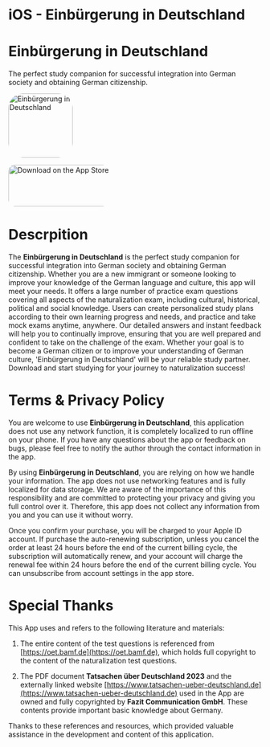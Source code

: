 # iOS - Einbürgerung in Deutschland


# Einbürgerung in Deutschland
The perfect study companion for successful integration into German society and obtaining German citizenship.

<a href="https://apps.apple.com/us/app/einb%C3%BCrgerung-in-deutschland/id6463173747?itscg=30200&amp;itsct=apps_box_appicon" style="width: 128px; height: 128px; border-radius: 22%; overflow: hidden; display: inline-block; vertical-align: middle;"><img src="https://is1-ssl.mzstatic.com/image/thumb/Purple116/v4/02/1c/66/021c66f2-2632-9fcd-0a4a-2a19ec5bd0c4/AppIcon-0-1x_U007epad-0-85-220-0.png/540x540bb.jpg" alt="Einbürgerung in Deutschland" style="width: 128px; height: 128px; border-radius: 22%; overflow: hidden; display: inline-block; vertical-align: middle;"></a>

<a href="https://apps.apple.com/us/app/einb%C3%BCrgerung-in-deutschland/id6463173747?itsct=apps_box_badge&amp;itscg=30200" style="display: inline-block; overflow: hidden; border-radius: 13px; width: 200px; height: 83px;"><img src="https://tools.applemediaservices.com/api/badges/download-on-the-app-store/black/en-us?size=200x83&amp;releaseDate=1695340800" alt="Download on the App Store" style="border-radius: 13px; width: 250px; height: 83px;"></a>

# Descrpition
The **Einbürgerung in Deutschland** is the perfect study companion for successful integration into German society and obtaining German citizenship. Whether you are a new immigrant or someone looking to improve your knowledge of the German language and culture, this app will meet your needs. It offers a large number of practice exam questions covering all aspects of the naturalization exam, including cultural, historical, political and social knowledge. Users can create personalized study plans according to their own learning progress and needs, and practice and take mock exams anytime, anywhere. Our detailed answers and instant feedback will help you to continually improve, ensuring that you are well prepared and confident to take on the challenge of the exam. Whether your goal is to become a German citizen or to improve your understanding of German culture, 'Einbürgerung in Deutschland' will be your reliable study partner. Download and start studying for your journey to naturalization success!

# Terms & Privacy Policy

You are welcome to use **Einbürgerung in Deutschland**, this application does not use any network function, it is completely localized to run offline on your phone.
If you have any questions about the app or feedback on bugs, please feel free to notify the author through the contact information in the app.

By using **Einbürgerung in Deutschland**, you are relying on how we handle your information. The app does not use networking features and is fully localized for data storage. We are aware of the importance of this responsibility and are committed to protecting your privacy and giving you full control over it. Therefore, this app does not collect any information from you and you can use it without worry.

Once you confirm your purchase, you will be charged to your Apple ID account. If purchase the auto-renewing subscription, unless you cancel the order at least 24 hours before the end of the current billing cycle, the subscription will automatically renew, and your account will charge the renewal fee within 24 hours before the end of the current billing cycle. You can unsubscribe from account settings in the app store.

# Special Thanks
This App uses and refers to the following literature and materials:

1. The entire content of the test questions is referenced from [https://oet.bamf.de](https://oet.bamf.de), which holds full copyright to the content of the naturalization test questions.

2. The PDF document **Tatsachen über Deutschland 2023** and the externally linked website [https://www.tatsachen-ueber-deutschland.de](https://www.tatsachen-ueber-deutschland.de) used in the App are owned and fully copyrighted by **Fazit Communication GmbH**. These contents provide important basic knowledge about Germany.

Thanks to these references and resources, which provided valuable assistance in the development and content of this application.
